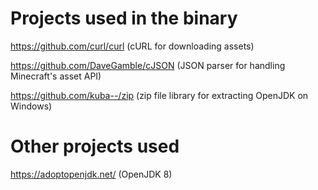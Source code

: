 # Projects used in the binary
https://github.com/curl/curl (cURL for downloading assets)

https://github.com/DaveGamble/cJSON (JSON parser for handling Minecraft's asset API)

https://github.com/kuba--/zip (zip file library for extracting OpenJDK on Windows)
# Other projects used
https://adoptopenjdk.net/ (OpenJDK 8)